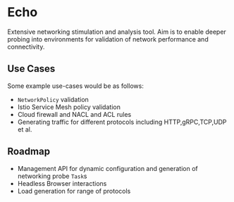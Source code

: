 # Echo

Extensive networking stimulation and analysis tool. Aim is to enable deeper probing into environments for validation of network performance and connectivity.

## Use Cases

Some example use-cases would be as follows:

* `NetworkPolicy` validation
* Istio Service Mesh policy validation
* Cloud firewall and NACL and ACL rules
* Generating traffic for different protocols including HTTP,gRPC,TCP,UDP et al.

## Roadmap

* Management API for dynamic configuration and generation of networking probe `Task`s
* Headless Browser interactions
* Load generation for range of protocols
